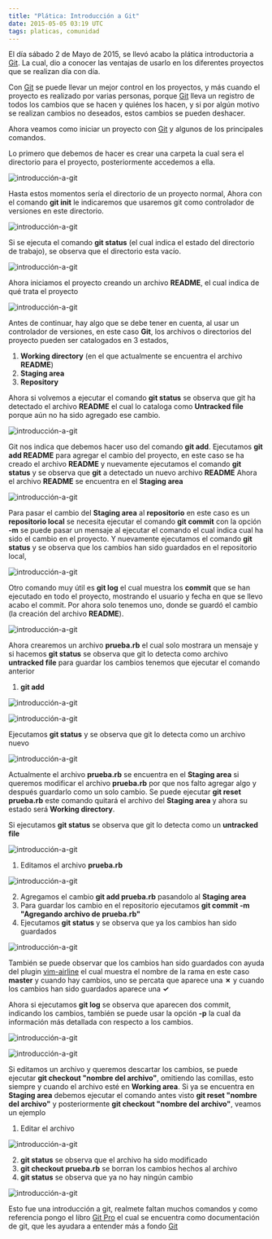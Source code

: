 ```yaml
---
title: "Plática: Introducción a Git"
date: 2015-05-05 03:19 UTC
tags: platicas, comunidad
---
```


El día sábado 2 de Mayo de 2015, se llevó acabo la plática introductoria a [Git](http://git-scm.com/).
La cual, dio a conocer las ventajas de usarlo en los diferentes proyectos que se realizan día con día.

Con [Git](http://git-scm.com/) se puede llevar un mejor control en los proyectos, y más cuando el proyecto es realizado por varias
personas, porque [Git](http://git-scm.com/) lleva un registro de todos los cambios que se hacen y quiénes los hacen, y si por algún motivo se realizan cambios no deseados, estos cambios se pueden deshacer.

Ahora veamos como iniciar un proyecto con [Git](http://git-scm.com/) y algunos de los principales comandos.

Lo primero que debemos de hacer es crear una carpeta la cual sera el directorio para el proyecto,
posteriormente accedemos a ella.

![introducción-a-git](/images/2015/0505/crear-directorio.png)

Hasta estos momentos sería el directorio de un proyecto normal, Ahora con el comando **git init** le indicaremos que
usaremos git como controlador de versiones en este directorio.

![introducción-a-git](/images/2015/0505/git-init.png)

Si se ejecuta el comando **git status** (el cual indica el estado del directorio de trabajo), se observa que el directorio esta vacío.

![introducción-a-git](/images/2015/0505/git-status.png)

Ahora iniciamos el proyecto creando  un archivo **README**, el cual indica de qué trata el proyecto

![introducción-a-git](/images/2015/0505/archivo-readme.png)

Antes de continuar, hay algo que se debe tener en cuenta, al usar un controlador de versiones, en este caso **Git**, los archivos o directorios del proyecto
pueden ser catalogados en 3 estados,

1. **Working directory**
    (en el que actualmente se encuentra el archivo **README**)
2. **Staging area**
3. **Repository**

Ahora si volvemos a ejecutar el comando **git status** se observa que git ha detectado el archivo **README** el cual lo cataloga como **Untracked file**
porque aún no ha sido agregado ese cambio.

![introducción-a-git](/images/2015/0505/git-status2.png)

Git nos indica que debemos hacer uso del comando **git add**.
Ejecutamos **git add README** para agregar el cambio del proyecto, en este caso se ha creado el archivo **README**
y nuevamente ejecutamos el comando **git status** y se observa que **git** a detectado un nuevo archivo **README**
Ahora el archivo **README** se encuentra en el **Staging area**

![introducción-a-git](/images/2015/0505/git-add-readme.png)

Para pasar el cambio del **Staging area** al **repositorio** en este caso es un **repositorio local**
se necesita ejecutar el comando **git commit** con la opción **-m** se puede pasar un mensaje al ejecutar el comando el cual indica
cual ha sido el cambio en el proyecto.
Y nuevamente ejecutamos el comando **git status** y se observa que los cambios han sido guardados en el repositorio local,

![introducción-a-git](/images/2015/0505/git-commit.png)

Otro comando muy útil es **git log** el cual muestra los **commit** que se han ejecutado en todo el proyecto, mostrando el usuario y fecha en que se llevo acabo el commit. Por ahora solo tenemos uno, donde se guardó el cambio (la creación del archivo **README**).

![introducción-a-git](/images/2015/0505/git-log.png)

Ahora crearemos un archivo **prueba.rb** el cual solo mostrara un mensaje
y si hacemos **git status** se observa que git lo detecta como archivo **untracked file**
para guardar los cambios tenemos que ejecutar el comando anterior

1. **git add**

![introducción-a-git](/images/2015/0505/archivo-prueba.png)


![introducción-a-git](/images/2015/0505/git-add-prueba.png)

Ejecutamos **git status** y se observa que git lo detecta como un archivo nuevo

![introducción-a-git](/images/2015/0505/git-status3.png)


Actualmente el archivo **prueba.rb** se encuentra en el **Staging area** si queremos modificar el archivo **prueba.rb** por que nos falto agregar algo
y después guardarlo como un solo cambio. Se puede ejecutar **git reset prueba.rb** este comando quitará el archivo del **Staging area** y ahora su estado será **Working directory**.

Si ejecutamos **git status** se observa que git lo detecta como un **untracked file**

![introducción-a-git](/images/2015/0505/git-reset-prueba.png)


1. Editamos el archivo **prueba.rb**

![introducción-a-git](/images/2015/0505/editando-prueba.png)

2. Agregamos el cambio **git add prueba.rb** pasandolo al **Staging area**
3. Para guardar los cambio en el repositorio ejecutamos
    **git commit -m "Agregando archivo de prueba.rb"**
4. Ejecutamos **git status** y se observa que ya los cambios han sido guardados


![introducción-a-git](/images/2015/0505/git-commit-prueba.png)

También se puede observar que los cambios han sido guardados con ayuda del plugin [vim-airline](https://github.com/bling/vim-airline)
el cual muestra el nombre de la rama en este caso **master** y cuando hay cambios, uno se percata que aparece una **✗** y cuando los cambios han sido guardados aparece una **✓**

Ahora si ejecutamos **git log** se observa que aparecen dos commit, indicando los cambios, también se puede usar la opción **-p** la cual
da información más detallada con respecto a los cambios.

![introducción-a-git](/images/2015/0505/git-log-p.png)


![introducción-a-git](/images/2015/0505/git-log-p2.png)

Si editamos un archivo y queremos descartar los cambios, se puede ejecutar **git checkout "nombre del archivo"**, omitiendo las comillas,
esto siempre y cuando el archivo esté en **Working area**. Si ya se encuentra en **Staging area** debemos ejecutar el comando antes visto
**git reset "nombre del archivo"** y posteriormente **git checkout "nombre del archivo"**, veamos un ejemplo

1. Editar el archivo

![introducción-a-git](/images/2015/0505/editando-prueba2.png)

2. **git status** se observa que el archivo ha sido modificado
3. **git checkout prueba.rb** se borran los cambios hechos al archivo
4. **git status** se observa que ya no hay ningún cambio

![introducción-a-git](/images/2015/0505/git-checkout-prueba.png)

Esto fue una introducción a git, realmete faltan muchos comandos y como referencia pongo el libro [Git Pro](http://git-scm.com/book/en/v2) el cual se encuentra como documentación de git, que les ayudara a entender más a fondo  [Git](http://git-scm.com/)
